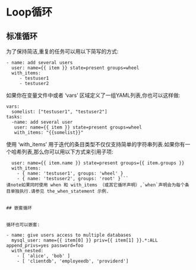 # Loop循环



## 标准循环


为了保持简洁,重复的任务可以用以下简写的方式:
```
- name: add several users
  user: name={{ item }} state=present groups=wheel
  with_items:
     - testuser1
     - testuser2
```
如果你在变量文件中或者 ‘vars’ 区域定义了一组YAML列表,你也可以这样做:

```
vars:
  somelist: ["testuser1", "testuser2"]
tasks:
  -name: add several user
   user: name={{ item }} state=present groups=wheel
   with_items: "{{somelist}}"
```

使用 ‘with_items’ 用于迭代的条目类型不仅仅支持简单的字符串列表.如果你有一个哈希列表,那么你可以用以下方式来引用子项:

```- name: add several users
  user: name={{ item.name }} state=present groups={{ item.groups }}
  with_items:
    - { name: 'testuser1', groups: 'wheel' }
    - { name: 'testuser2', groups: 'root' }```
请note如果同时使用 when 和 with_items （或其它循环声明）,`when`声明会为每个条目单独执行.请参见 the_when_statement 示例.


## 嵌套循环


循环也可以嵌套:

- name: give users access to multiple databases
  mysql_user: name={{ item[0] }} priv={{ item[1] }}.*:ALL append_privs=yes password=foo
  with_nested:
    - [ 'alice', 'bob' ]
    - [ 'clientdb', 'employeedb', 'providerd']
